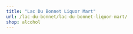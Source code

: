```yaml
---
title: "Lac Du Bonnet Liquor Mart"
url: /lac-du-bonnet/lac-du-bonnet-liquor-mart/
shop: alcohol
---
```

